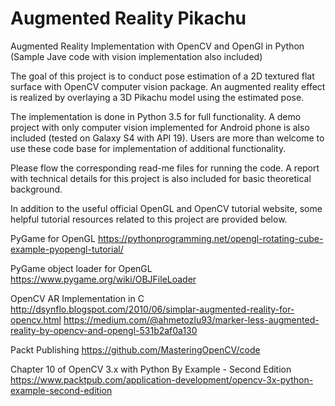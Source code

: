 # Augmented Reality Pikachu
Augmented Reality Implementation with OpenCV and OpenGl in Python (Sample Jave code with vision implementation also included)

The goal of this project is to conduct pose estimation of a 2D textured flat surface with OpenCV computer vision package. An augmented reality effect is realized by overlaying a 3D Pikachu model using the estimated pose.

The implementation is done in Python 3.5 for full functionality. A demo project with only computer vision implemented for Android phone is also included (tested on Galaxy S4 with API 19). Users are more than welcome to use these code base for implementation of additional functionality.

Please flow the corresponding read-me files for running the code. A report with technical details for this project is also included for basic theoretical background.

In addition to the useful official OpenGL and OpenCV tutorial website, some helpful tutorial resources related to this project are provided below.

PyGame for OpenGL
https://pythonprogramming.net/opengl-rotating-cube-example-pyopengl-tutorial/

PyGame object loader for OpenGL
https://www.pygame.org/wiki/OBJFileLoader

OpenCV AR Implementation in C
http://dsynflo.blogspot.com/2010/06/simplar-augmented-reality-for-opencv.html
https://medium.com/@ahmetozlu93/marker-less-augmented-reality-by-opencv-and-opengl-531b2af0a130

Packt Publishing
https://github.com/MasteringOpenCV/code

Chapter 10 of OpenCV 3.x with Python By Example - Second Edition
https://www.packtpub.com/application-development/opencv-3x-python-example-second-edition
